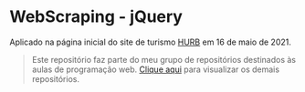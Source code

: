 # WebScraping - jQuery

Aplicado na página inicial do site de turismo [HURB](https://www.hurb.com/br/) em 16 de maio de 2021.

> Este repositório faz parte do meu grupo de repositórios destinados às aulas de programação web. [Clique aqui](https://github.com/gabrielcilico/programacao-web) para visualizar os demais repositórios.
